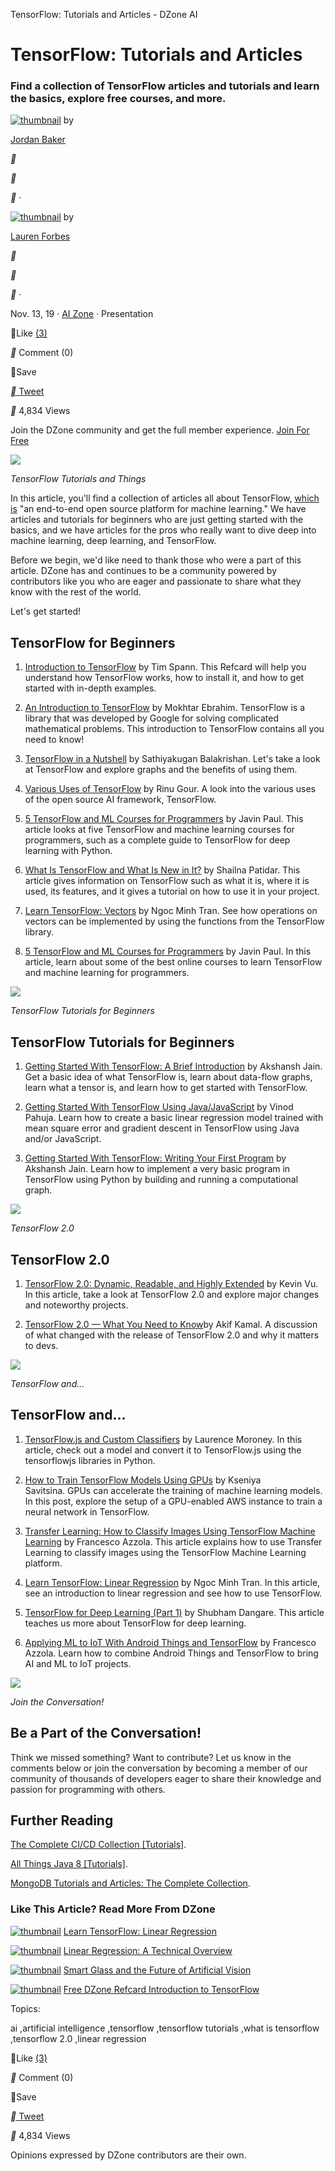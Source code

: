 TensorFlow: Tutorials and Articles - DZone AI

#  TensorFlow: Tutorials and Articles

###  Find a collection of TensorFlow articles and tutorials and learn the basics, explore free courses, and more.

 [![thumbnail](../_resources/fb4c67eec3f95f2e79efaed365d1c784.jpg)](https://dzone.com/users/2959093/dzone-jordan.html) by

   [Jordan Baker](https://dzone.com/users/2959093/dzone-jordan.html)

 **

 **

**
·

 [![thumbnail](../_resources/5a6e6b4f19e4916424e04121bb286689.jpg)](https://dzone.com/users/3272524/laurenf.html) by

   [Lauren Forbes](https://dzone.com/users/3272524/laurenf.html)

 **

 **

**
·

 Nov. 13, 19 · [AI Zone](https://dzone.com/artificial-intelligence-tutorials-tools-news) · Presentation

Like  [(3)](https://dzone.com/articles/tensorflow-tutorials#)

 ** Comment (0)

Save

[**  Tweet](https://dzone.com/articles/tensorflow-tutorials#)

** 4,834 Views

Join the DZone community and get the full member experience.
 [Join For Free](https://dzone.com/articles/tensorflow-tutorials#)

![](../_resources/28fde34781043606b0171096d41ed06c.png)

 *TensorFlow Tutorials and Things*

In this article, you'll find a collection of articles all about TensorFlow, [which is](https://www.tensorflow.org/) "an end-to-end open source platform for machine learning." We have articles and tutorials for beginners who are just getting started with the basics, and we have articles for the pros who really want to dive deep into machine learning, deep learning, and TensorFlow.

Before we begin, we'd like need to thank those who were a part of this article. DZone has and continues to be a community powered by contributors like you who are eager and passionate to share what they know with the rest of the world.

Let's get started!

## TensorFlow for Beginners

1. [Introduction to TensorFlow](https://dzone.com/refcardz/introduction-to-tensorflow?utm_source=dzone&utm_medium=article&utm_campaign=tensorflow-cluster) by Tim Spann. This Refcard will help you understand how TensorFlow works, how to install it, and how to get started with in-depth examples.

2. [An Introduction to TensorFlow](https://dzone.com/articles/tensorflow-simplified-examples?utm_source=dzone&utm_medium=article&utm_campaign=tensorflow-cluster) by Mokhtar Ebrahim. TensorFlow is a library that was developed by Google for solving complicated mathematical problems. This introduction to TensorFlow contains all you need to know!

3. [TensorFlow in a Nutshell](https://dzone.com/articles/tensorflow-in-a-nutshell?utm_source=dzone&utm_medium=article&utm_campaign=tensorflow-cluster) by Sathiyakugan Balakrishan. Let's take a look at TensorFlow and explore graphs and the benefits of using them.

4. [Various Uses of TensorFlow](https://dzone.com/articles/learn-various-uses-of-tensorflow) by Rinu Gour. A look into the various uses of the open source AI framework, TensorFlow.

5. [5 TensorFlow and ML Courses for Programmers](https://dzone.com/articles/top-5-tensorflow-and-machine-learning-courses-for?utm_source=dzone&utm_medium=article&utm_campaign=tensorflow-cluster) by Javin Paul. This article looks at five TensorFlow and machine learning courses for programmers, such as a complete guide to TensorFlow for deep learning with Python.

6. [What Is TensorFlow and What Is New in It?](https://dzone.com/articles/what-is-tensorflow-and-what-is-new-in-it?utm_source=dzone&utm_medium=article&utm_campaign=tensorflow-cluster) by Shailna Patidar. This article gives information on TensorFlow such as what it is, where it is used, its features, and it gives a tutorial on how to use it in your project.

7. [Learn TensorFlow: Vectors](https://dzone.com/articles/learn-tensorflow-vectors?utm_source=dzone&utm_medium=article&utm_campaign=tensorflow-cluster) by Ngoc Minh Tran. See how operations on vectors can be implemented by using the functions from the TensorFlow library.

8. [5 TensorFlow and ML Courses for Programmers](https://dzone.com/articles/top-5-tensorflow-and-machine-learning-courses-for?utm_source=dzone&utm_medium=article&utm_campaign=tensorflow-cluster) by Javin Paul. In this article, learn about some of the best online courses to learn TensorFlow and machine learning for programmers.

![](../_resources/6ef40126c3d687e75b88543702fd72b8.png)

 *TensorFlow Tutorials for Beginners*

## TensorFlow Tutorials for Beginners

1. [Getting Started With TensorFlow: A Brief Introduction](https://dzone.com/articles/getting-started-with-tensorflow-a-brief-introducti?utm_source=dzone&utm_medium=article&utm_campaign=tensorflow-cluster) by Akshansh Jain. Get a basic idea of what TensorFlow is, learn about data-flow graphs, learn what a tensor is, and learn how to get started with TensorFlow.

2. [Getting Started With TensorFlow Using Java/JavaScript](https://dzone.com/articles/getting-started-with-tensorflow-using-java-javascr?utm_source=dzone&utm_medium=article&utm_campaign=tensorflow-cluster) by Vinod Pahuja. Learn how to create a basic linear regression model trained with mean square error and gradient descent in TensorFlow using Java and/or JavaScript.

3. [Getting Started With TensorFlow: Writing Your First Program](https://dzone.com/articles/getting-started-with-tensorflow-writing-your-first?utm_source=dzone&utm_medium=article&utm_campaign=tensorflow-cluster) by Akshansh Jain. Learn how to implement a very basic program in TensorFlow using Python by building and running a computational graph.

![](../_resources/6b39100535dae53b989447ac0e3a4b1f.png)

 *TensorFlow 2.0*

## TensorFlow 2.0

1. [TensorFlow 2.0: Dynamic, Readable, and Highly Extended](https://dzone.com/articles/tensorflow-20-dynamic-readable-and-highly-extended?utm_source=dzone&utm_medium=article&utm_campaign=tensorflow-cluster) by Kevin Vu. In this article, take a look at TensorFlow 2.0 and explore major changes and noteworthy projects.

2. [TensorFlow 2.0 — What You Need to Know](https://dzone.com/articles/tensorflow-20-what-you-need-to-know?utm_source=dzone&utm_medium=article&utm_campaign=tensorflow-cluster)by Akif Kamal. A discussion of what changed with the release of TensorFlow 2.0 and why it matters to devs.

![](../_resources/a155eb3a6074eb2d0da6ce5821092740.png)

 *TensorFlow and...*

## TensorFlow and...

1. [TensorFlow.js and Custom Classifiers](https://dzone.com/articles/tensorflowjs-and-custom-classifiers?utm_source=dzone&utm_medium=article&utm_campaign=tensorflow-cluster) by Laurence Moroney. In this article, check out a model and convert it to TensorFlow.js using the tensorflowjs libraries in Python.

2. [How to Train TensorFlow Models Using GPUs](https://dzone.com/articles/how-to-train-tensorflow-models-using-gpus?utm_source=dzone&utm_medium=article&utm_campaign=tensorflow-cluster) by Kseniya Savitsina. GPUs can accelerate the training of machine learning models. In this post, explore the setup of a GPU-enabled AWS instance to train a neural network in TensorFlow.

3. [Transfer Learning: How to Classify Images Using TensorFlow Machine Learning](https://dzone.com/articles/transfer-learning-how-to-classify-images-using-ten?utm_source=dzone&utm_medium=article&utm_campaign=tensorflow-cluster) by Francesco Azzola. This article explains how to use Transfer Learning to classify images using the TensorFlow Machine Learning platform.

4. [Learn TensorFlow: Linear Regression](https://dzone.com/articles/learn-tensorflow-linear-regression?utm_source=dzone&utm_medium=article&utm_campaign=tensorflow-cluster) by Ngoc Minh Tran. In this article, see an introduction to linear regression and see how to use TensorFlow.

5. [TensorFlow for Deep Learning (Part 1)](https://dzone.com/articles/tensorflow-for-deep-learning-part-1?utm_source=dzone&utm_medium=article&utm_campaign=tensorflow-cluster) by Shubham Dangare. This article teaches us more about TensorFlow for deep learning.

6. [Applying ML to IoT With Android Things and TensorFlow](https://dzone.com/articles/applying-ml-to-iot-with-android-things-and-tensorflow?utm_source=dzone&utm_medium=article&utm_campaign=tensorflow-cluster) by Francesco Azzola. Learn how to combine Android Things and TensorFlow to bring AI and ML to IoT projects.

![](../_resources/267d03634e6a35fd956ed9b5e83787da.png)

 *Join the Conversation!*

## Be a Part of the Conversation!

Think we missed something? Want to contribute? Let us know in the comments below or join the conversation by becoming a member of our community of thousands of developers eager to share their knowledge and passion for programming with others.

## Further Reading

[The Complete CI/CD Collection [Tutorials]](https://dzone.com/articles/the-complete-cicd-collection-tutorials?utm_source=dzone&utm_medium=article&utm_campaign=tensorflow-cluster).

[All Things Java 8 [Tutorials]](https://dzone.com/articles/all-things-java-8?utm_source=dzone&utm_medium=article&utm_campaign=tensorflow-cluster).

[MongoDB Tutorials and Articles: The Complete Collection](https://dzone.com/articles/mongodb-cluster?utm_source=dzone&utm_medium=article&utm_campaign=tensorflow-cluster).

### Like This Article? Read More From DZone

 [![thumbnail](../_resources/82fd3802f1e6cc8e6a987ea027e2f34c.jpg)](https://dzone.com/articles/learn-tensorflow-linear-regression?fromrel=true)  [Learn TensorFlow: Linear Regression](https://dzone.com/articles/learn-tensorflow-linear-regression?fromrel=true)

 [![thumbnail](../_resources/ecabb55994ada613b0a10fcf4c43681b.jpg)](https://dzone.com/articles/linear-regression-a-technical-overview?fromrel=true)  [Linear Regression: A Technical Overview](https://dzone.com/articles/linear-regression-a-technical-overview?fromrel=true)

 [![thumbnail](../_resources/adf0e15ec14f2cc59ebb7d7b57071b26.jpg)](https://dzone.com/articles/smart-glass-and-the-future-of-artificial-vision?fromrel=true)  [Smart Glass and the Future of Artificial Vision](https://dzone.com/articles/smart-glass-and-the-future-of-artificial-vision?fromrel=true)

 [![thumbnail](../_resources/d9e27aa5f2c1f53ab5623c2a8f91fac2.jpg)](https://dzone.com/refcardz/introduction-to-tensorflow?fromrel=true)  [ Free DZone Refcard  Introduction to TensorFlow](https://dzone.com/refcardz/introduction-to-tensorflow?fromrel=true)

Topics:

 ai ,artificial intelligence ,tensorflow ,tensorflow tutorials ,what is tensorflow ,tensorflow 2.0 ,linear regression

Like  [(3)](https://dzone.com/articles/tensorflow-tutorials#)

 ** Comment (0)

Save

[**  Tweet](https://dzone.com/articles/tensorflow-tutorials#)

** 4,834 Views

Opinions expressed by DZone contributors are their own.